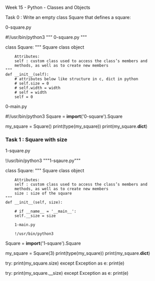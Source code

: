 Week 15 - Python - Classes and Objects

Task 0 : Write an empty class Square that defines a square:

0-square.py 

#!/usr/bin/python3
""" 0-square.py """

class Square:
    """ Square class object

        Attributes:
        self : custom class used to access the class’s members and
        methods, as well as to create new members
    """
    def __init__(self):
        # attributes below like structure in c, dict in python
        # self.size = 0
        # self.width = width
        # self = width
        self = 0

0-main.py

#!/usr/bin/python3
Square = __import__('0-square').Square

my_square = Square()
print(type(my_square))
print(my_square.__dict__)

### Task 1 : Square with size 

1-square.py

!/usr/bin/python3
"""1-sqaure.py"""

class Square:
    """ Square class object

        Attributes:
        self : custom class used to access the class’s members and
        methods, as well as to create new members
        size : size of the square
    """
    def __init__(self, size):

        # if __name__ = '__main__':
        self.__size = size

        1-main.py

        !/usr/bin/python3
Square = __import__('1-square').Square

my_square = Square(3)
print(type(my_square))
print(my_square.__dict__)

try:
    print(my_square.size)
except Exception as e:
    print(e)

try:
    print(my_square.__size)
except Exception as e:
    print(e)
